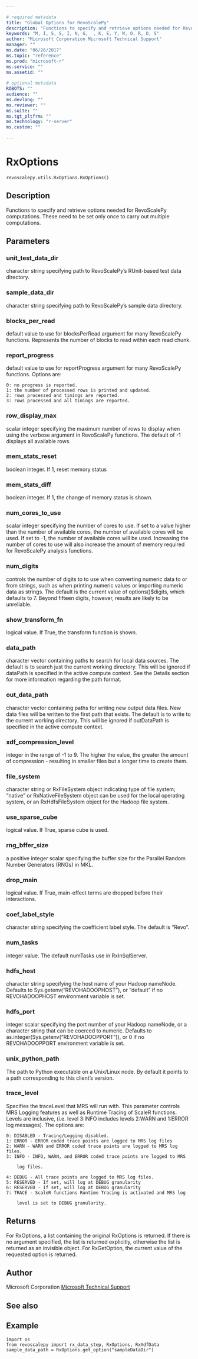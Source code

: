 ```yaml
--- 
 
# required metadata 
title: "Global Options for RevoScalePy" 
description: "Functions to specify and retrieve options needed for RevoScalePy computations. These need to be set only once to carry out multiple computations." 
keywords: "M, I, S, S, I, N, G,  , K, E, Y, W, O, R, D, S" 
author: "Microsoft Corporation Microsoft Technical Support" 
manager: "" 
ms.date: "06/26/2017" 
ms.topic: "reference" 
ms.prod: "microsoft-r" 
ms.service: "" 
ms.assetid: "" 
 
# optional metadata 
ROBOTS: "" 
audience: "" 
ms.devlang: "" 
ms.reviewer: "" 
ms.suite: "" 
ms.tgt_pltfrm: "" 
ms.technology: "r-server" 
ms.custom: "" 
 
---
```


# RxOptions



```
revoscalepy.utils.RxOptions.RxOptions()
```




## Description

Functions to specify and retrieve options needed for RevoScalePy computations. These need to be set only once to carry out multiple computations.


## Parameters


### unit_test_data_dir

character string specifying path to RevoScalePy’s
RUnit-based test data directory.


### sample_data_dir

character string specifying path to RevoScalePy’s
sample data directory.


### blocks_per_read

default value to use for blocksPerRead argument for
many RevoScalePy functions. Represents the number of blocks to read within
each read chunk.


### report_progress

default value to use for reportProgress argument for
many RevoScalePy functions. Options are:

    0: no progress is reported.
    1: the number of processed rows is printed and updated.
    2: rows processed and timings are reported.
    3: rows processed and all timings are reported.


### row_display_max

scalar integer specifying the maximum number of rows
to display when using the verbose argument in RevoScalePy functions. The
default of -1 displays all available rows.


### mem_stats_reset

boolean integer. If 1, reset memory status


### mem_stats_diff

boolean integer. If 1, the change of memory status is
shown.


### num_cores_to_use

scalar integer specifying the number of cores to use.
If set to a value higher than the number of available cores, the number of
available cores will be used. If set to -1, the number of available cores
will be used. Increasing the number of cores to use will also increase the
amount of memory required for RevoScalePy analysis functions.


### num_digits

controls the number of digits to to use when converting
numeric data to or from strings, such as when printing numeric values or
importing numeric data as strings. The default is the current value of
options()$digits, which defaults to 7. Beyond fifteen digits, however,
results are likely to be unreliable.


### show_transform_fn

logical value. If True, the transform function is
shown.


### data_path

character vector containing paths to search for local data
sources. The default is to search just the current working directory. This
will be ignored if dataPath is specified in the active compute context. See
the Details section for more information regarding the path format.


### out_data_path

character vector containing paths for writing new
output data files. New data files will be written to the first path that
exists. The default is to write to the current working directory. This will
be ignored if outDataPath is specified in the active compute context.


### xdf_compression_level

integer in the range of -1 to 9. The higher the
value, the greater the amount of compression - resulting in smaller files
but a longer time to create them.


### file_system

character string or RxFileSystem object indicating type
of file system; “native” or RxNativeFileSystem object can be used for the
local operating system, or an RxHdfsFileSystem object for the Hadoop file
system.


### use_sparse_cube

logical value. If True, sparse cube is used.


### rng_bffer_size

a positive integer scalar specifying the buffer size
for the Parallel Random Number Generators (RNGs) in MKL.


### drop_main

logical value. If True, main-effect terms are dropped
before their interactions.


### coef_label_style

character string specifying the coefficient label
style. The default is “Revo”.


### num_tasks

integer value. The default numTasks use in RxInSqlServer.


### hdfs_host

character string specifying the host name of your Hadoop
nameNode. Defaults to Sys.getenv(“REVOHADOOPHOST”), or “default” if no
REVOHADOOPHOST environment variable is set.


### hdfs_port

integer scalar specifying the port number of your Hadoop
nameNode, or a character string that can be coerced to numeric. Defaults to
as.integer(Sys.getenv(“REVOHADOOPPORT”)), or 0 if no REVOHADOOPPORT
environment variable is set.


### unix_python_path

The path to Python executable on a Unix/Linux node.
By default it points to a path corresponding to this client’s version.


### trace_level

Specifies the traceLevel that MRS will run with. This
parameter controls MRS Logging features as well as Runtime Tracing of
ScaleR functions. Levels are inclusive, (i.e. level 3:INFO includes levels
2:WARN and 1:ERROR log messages). The options are:

    0: DISABLED - Tracing/Logging disabled.
    1: ERROR - ERROR coded trace points are logged to MRS log files
    2: WARN - WARN and ERROR coded trace points are logged to MRS log files.
    3: INFO - INFO, WARN, and ERROR coded trace points are logged to MRS

        log files.

    4: DEBUG - All trace points are logged to MRS log files.
    5: RESERVED - If set, will log at DEBUG granularity
    6: RESERVED - If set, will log at DEBUG granularity
    7: TRACE - ScaleR functions Runtime Tracing is activated and MRS log

        level is set to DEBUG granularity.


## Returns

For RxOptions, a list containing the original RxOptions is returned. If there is no argument specified, the list is returned explicitly, otherwise the list is returned as an invisible object. For RxGetOption, the current value of the requested option is returned.


## Author

Microsoft Corporation [Microsoft Technical Support](https://go.microsoft.com/fwlink/?LinkID=698556&clcid=0x409.md)


## See also


## Example



```
import os
from revoscalepy import rx_data_step, RxOptions, RxXdfData
sample_data_path = RxOptions.get_option("sampleDataDir")
```

